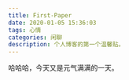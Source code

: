 ```yaml
---
title: First-Paper
date: 2020-01-05 15:36:03
tags: 心情
categories: 闲聊
description: 个人博客的第一个温馨贴。
---
```


哈哈哈，今天又是元气满满的一天。